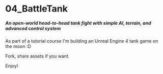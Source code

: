 # 04_BattleTank
##### An open-world head-to-head tank fight with simple AI, terrain, and advanced control system

As part of a tutorial course I'm building an Unreal Engine 4 tank game on the moon :D

Fork, share assets if you want.

Enjoy!
